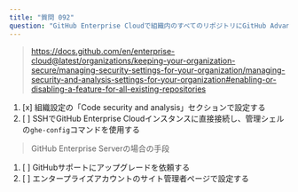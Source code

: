 ```yaml
---
title: "質問 092"
question: "GitHub Enterprise Cloudで組織内のすべてのリポジトリにGitHub Advanced Security機能を有効にするには？"
---
```


> https://docs.github.com/en/enterprise-cloud@latest/organizations/keeping-your-organization-secure/managing-security-settings-for-your-organization/managing-security-and-analysis-settings-for-your-organization#enabling-or-disabling-a-feature-for-all-existing-repositories
1. [x] 組織設定の「Code security and analysis」セクションで設定する
1. [ ] SSHでGitHub Enterprise Cloudインスタンスに直接接続し、管理シェルの`ghe-config`コマンドを使用する
> GitHub Enterprise Serverの場合の手段
1. [ ] GitHubサポートにアップグレードを依頼する
1. [ ] エンタープライズアカウントのサイト管理者ページで設定する